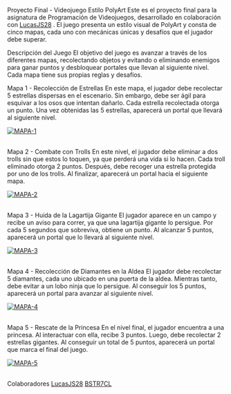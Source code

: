 Proyecto Final - Videojuego Estilo PolyArt
Este es el proyecto final para la asignatura de Programación de Videojuegos, desarrollado en colaboración con [LucasJS28](https://github.com/LucasJS28) . El juego presenta un estilo visual de PolyArt y consta de cinco mapas, cada uno con mecánicas únicas y desafíos que el jugador debe superar.

Descripción del Juego
El objetivo del juego es avanzar a través de los diferentes mapas, recolectando objetos y evitando o eliminando enemigos para ganar puntos y desbloquear portales que llevan al siguiente nivel. Cada mapa tiene sus propias reglas y desafíos.

Mapa 1 - Recolección de Estrellas
En este mapa, el jugador debe recolectar 5 estrellas dispersas en el escenario. Sin embargo, debe ser ágil para esquivar a los osos que intentan dañarlo. Cada estrella recolectada otorga un punto. Una vez obtenidas las 5 estrellas, aparecerá un portal que llevará al siguiente nivel.

<a href="https://postimg.cc/SjBBjWqm" target="_blank"><img src="https://i.postimg.cc/SjBBjWqm/MAPA-1.png" alt="MAPA-1"/></a><br/><br/>

Mapa 2 - Combate con Trolls
En este nivel, el jugador debe eliminar a dos trolls sin que estos lo toquen, ya que perderá una vida si lo hacen. Cada troll eliminado otorga 2 puntos. Después, debe recoger una estrella protegida por uno de los trolls. Al finalizar, aparecerá un portal hacia el siguiente mapa.

<a href="https://postimg.cc/hXgN1cfw" target="_blank"><img src="https://i.postimg.cc/hXgN1cfw/MAPA-2.png" alt="MAPA-2"/></a><br/><br/>

Mapa 3 - Huida de la Lagartija Gigante
El jugador aparece en un campo y recibe un aviso para correr, ya que una lagartija gigante lo persigue. Por cada 5 segundos que sobreviva, obtiene un punto. Al alcanzar 5 puntos, aparecerá un portal que lo llevará al siguiente nivel.

<a href="https://postimg.cc/F702S7s3" target="_blank"><img src="https://i.postimg.cc/F702S7s3/MAPA-3.png" alt="MAPA-3"/></a><br/><br/>

Mapa 4 - Recolección de Diamantes en la Aldea
El jugador debe recolectar 5 diamantes, cada uno ubicado en una puerta de la aldea. Mientras tanto, debe evitar a un lobo ninja que lo persigue. Al conseguir los 5 puntos, aparecerá un portal para avanzar al siguiente nivel.

<a href="https://postimg.cc/xXRhshmd" target="_blank"><img src="https://i.postimg.cc/xXRhshmd/MAPA-4.png" alt="MAPA-4"/></a><br/><br/>

Mapa 5 - Rescate de la Princesa
En el nivel final, el jugador encuentra a una princesa. Al interactuar con ella, recibe 3 puntos. Luego, debe recolectar 2 estrellas gigantes. Al conseguir un total de 5 puntos, aparecerá un portal que marca el final del juego.

<a href="https://postimg.cc/rdwb7jGN" target="_blank"><img src="https://i.postimg.cc/rdwb7jGN/MAPA-5.png" alt="MAPA-5"/></a><br/><br/>

Colaboradores
[LucasJS28](https://github.com/LucasJS28)
[BSTR7CL]([https://github.com/LucasJS28](https://github.com/BSTR7))
